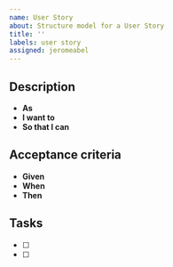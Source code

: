 ```yaml
---
name: User Story
about: Structure model for a User Story
title: ''
labels: user story
assigned: jeromeabel
---
```


## Description

- **As**
- **I want to**
- **So that I can**

## Acceptance criteria

- **Given**
- **When**
- **Then**

## Tasks

- [ ]
- [ ]
